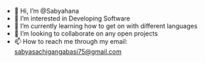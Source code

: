 - 👋 Hi, I’m @Sabyahana
- 👀 I’m interested in Developing Software 
- 🌱 I’m currently learning how to get on with different languages 
- 💞️ I’m looking to collaborate on any open projects 
- 📫 How to reach me through my email: sabyasachigangabasi75@gmail.com 

<!---
Sabyahana/Sabyahana is a ✨ special ✨ repository because its `README.md` (this file) appears on your GitHub profile.
You can click the Preview link to take a look at your changes.
--->
